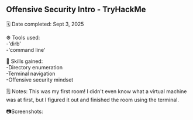 ## Offensive Security Intro - TryHackMe

🗓️ Date completed: Sept 3, 2025

⚙️ Tools used:  
-'dirb'  
-'command line'

🧠 Skills gained:  
-Directory enumeration  
-Terminal navigation  
-Offensive security mindset

🗒️ Notes:
This was my first room! I didn't even know what a virtual machine was at first, but I figured it out and finished the room using the terminal. 

📷Screenshots:
